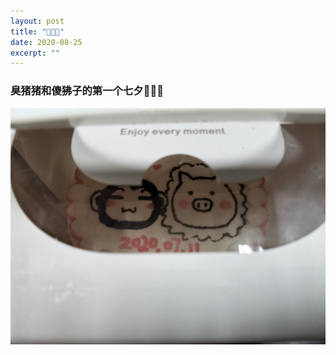```yaml
---
layout: post
title: "🐷💗🐒" 
date: 2020-08-25
excerpt: ""
---
```


### 臭猪猪和傻狒子的第一个七夕🐷💗🐒

![](/assets/img/143.jpg)